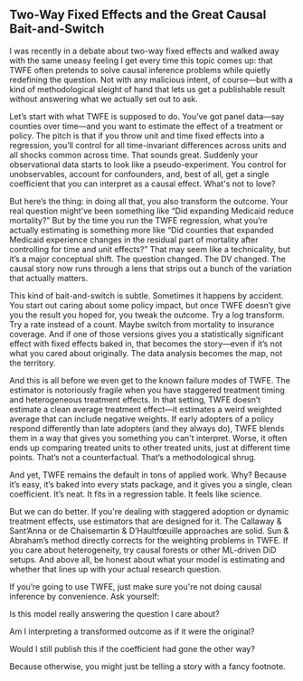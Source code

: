 ## Two-Way Fixed Effects and the Great Causal Bait-and-Switch
I was recently in a debate about two-way fixed effects and walked away with the same uneasy feeling I get every time this topic comes up: that TWFE often pretends to solve causal inference problems while quietly redefining the question. Not with any malicious intent, of course—but with a kind of methodological sleight of hand that lets us get a publishable result without answering what we actually set out to ask.

Let’s start with what TWFE is supposed to do. You’ve got panel data—say counties over time—and you want to estimate the effect of a treatment or policy. The pitch is that if you throw unit and time fixed effects into a regression, you’ll control for all time-invariant differences across units and all shocks common across time. That sounds great. Suddenly your observational data starts to look like a pseudo-experiment. You control for unobservables, account for confounders, and, best of all, get a single coefficient that you can interpret as a causal effect. What's not to love?

But here’s the thing: in doing all that, you also transform the outcome. Your real question might’ve been something like “Did expanding Medicaid reduce mortality?” But by the time you run the TWFE regression, what you’re actually estimating is something more like “Did counties that expanded Medicaid experience changes in the residual part of mortality after controlling for time and unit effects?” That may seem like a technicality, but it’s a major conceptual shift. The question changed. The DV changed. The causal story now runs through a lens that strips out a bunch of the variation that actually matters.

This kind of bait-and-switch is subtle. Sometimes it happens by accident. You start out caring about some policy impact, but once TWFE doesn’t give you the result you hoped for, you tweak the outcome. Try a log transform. Try a rate instead of a count. Maybe switch from mortality to insurance coverage. And if one of those versions gives you a statistically significant effect with fixed effects baked in, that becomes the story—even if it’s not what you cared about originally. The data analysis becomes the map, not the territory.

And this is all before we even get to the known failure modes of TWFE. The estimator is notoriously fragile when you have staggered treatment timing and heterogeneous treatment effects. In that setting, TWFE doesn’t estimate a clean average treatment effect—it estimates a weird weighted average that can include negative weights. If early adopters of a policy respond differently than late adopters (and they always do), TWFE blends them in a way that gives you something you can't interpret. Worse, it often ends up comparing treated units to other treated units, just at different time points. That’s not a counterfactual. That’s a methodological shrug.

And yet, TWFE remains the default in tons of applied work. Why? Because it’s easy, it’s baked into every stats package, and it gives you a single, clean coefficient. It’s neat. It fits in a regression table. It feels like science.

But we can do better. If you're dealing with staggered adoption or dynamic treatment effects, use estimators that are designed for it. The Callaway & Sant’Anna or de Chaisemartin & D’Haultfœuille approaches are solid. Sun & Abraham’s method directly corrects for the weighting problems in TWFE. If you care about heterogeneity, try causal forests or other ML-driven DiD setups. And above all, be honest about what your model is estimating and whether that lines up with your actual research question.

If you’re going to use TWFE, just make sure you're not doing causal inference by convenience. Ask yourself:

Is this model really answering the question I care about?

Am I interpreting a transformed outcome as if it were the original?

Would I still publish this if the coefficient had gone the other way?

Because otherwise, you might just be telling a story with a fancy footnote.

